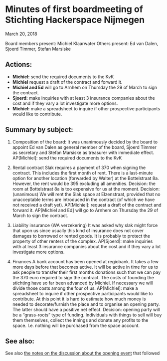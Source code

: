 
# Minutes of first boardmeeting of Stichting Hackerspace Nijmegen
March 20, 2018

Board members present: Michiel Klaarwater
Others present: Ed van Dalen, Sjoerd Timmer, Stefan Marsiske

## Actions:
* **Michiel:** send the required documents to the KvK
* **Michiel** request a draft of the contract and forward it.
* **Michiel and Ed** will go to Arnhem on Thursday the 29 of March to sign the contract.
* **Sjoerd:** make inquiries with at least 3 insurance companies about the cost and if they vary a lot investigate more options.
* **Michiel:** make a spreadsheet to inquire if other prospective participants would like to contribute.

## Summary by subject:
1. Composition of the board:
It was unanimously decided by the board to appoint Ed van Dalen as general member of the board, Sjoerd Timmer as secretary and Stefan Marsiske as treasurer with immediate effect.
AP[Michiel]: send the required documents to the KvK

2. Rental contract
Slak requires a payment of 370 when signing the contract. This includes the first month of rent.
There is a last-minute option for another location (forwarded by Walter) at the Bottelstraat 8a. However, the rent would be 395 excluding all amenities. 
Decision: the room at Bottelstraat 8a is too expensive for us at the moment.
Decision: (unanimous) We will rent the Slak space at Elzenstraat, provided that no unacceptable terms are introduced in the contract (of which we have not received a draft yet).
AP[Michiel]: request a draft of the contract and forward it.
AP[Michiel and Ed] will go to Arnhem on Thursday the 29 of March to sign the contract.

3. Liability insurance (WA verzekering)
It was asked why slak might force that upon us since usually this kind of insurance does not cover damages to borrowed or rented goods. It is probably to protect the property of other renters of the complex.
AP[Sjoerd]: make inquiries with at least 3 insurance companies about the cost and if they vary a lot investigate more options.

4. Finances
A bank account has been opened at regiobank. It takes a few more days before that becomes active. It will be active in time for us to ask people to transfer their first months donations such that we can pay the 370 euro required to sign the contract. 
The costs of founding the stichting have so far been advanced by Michiel. If necessary we will divide those costs among the four of us.
AP[Michiel]: make a spreadsheet to inquire if other prospective participants would like to contribute.
At this point it is hard to estimate how much money is needed to decorate/furnish the place and to organise an opening party. The latter should have a positive net effect.
Decision: opening party will be a “grass-roots” type of funding. Individuals with things to sell will buy them themselves, collect the innings and donate any profits to the space. I.e. nothing will be purchased from the space account. 


## See also:
See also [the notes on the discussion about the opening event](../spaceopening.md) that followed
